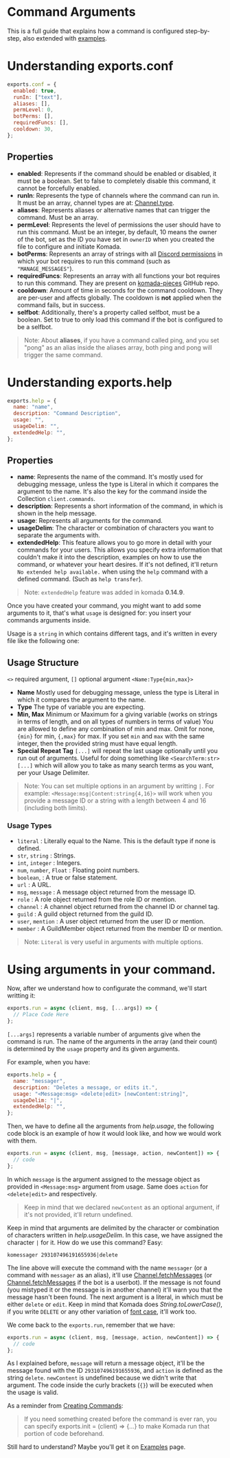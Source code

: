 # Command Arguments

This is a full guide that explains how a command is configured step-by-step, also
extended with [examples](command-examples.md).

# Understanding exports.conf

```js
exports.conf = {
  enabled: true,
  runIn: ["text"],
  aliases: [],
  permLevel: 0,
  botPerms: [],
  requiredFuncs: [],
  cooldown: 30,
};
```

## Properties
- **enabled**: Represents if the command should be enabled or disabled, it must be
a boolean. Set to false to completely disable this command, it cannot be forcefully enabled.
- **runIn**: Represents the type of channels where the command can run in. It must be
an array, channel types are at: [Channel.type](https://discord.js.org/#/docs/main/stable/class/Channel?scrollTo=type).
- **aliases**: Represents aliases or alternative names that can trigger the command. Must
be an array.
- **permLevel**: Represents the level of permissions the user should have to run
this command. Must be an integer, by default, 10 means the owner of the bot, set as
the ID you have set in `ownerID` when you created the file to configure and initiate Komada.
- **botPerms**: Represents an array of strings with all
[Discord permissions](https://discord.js.org/#/docs/main/stable/typedef/PermissionResolvable)
in which your bot requires to run this command (such as `"MANAGE_MESSAGES"`).
- **requiredFuncs**: Represents an array with all functions your bot requires to
run this command. They are present on [komada-pieces](https://github.com/dirigeants/komada-pieces) GitHub repo.
- **cooldown**: Amount of time in seconds for the command cooldown. They are per-user and affects globally.
The cooldown is **not** applied when the command fails, but in success.
- **selfbot**: Additionally, there's a property called selfbot, must be a boolean.
Set to true to only load this command if the bot is configured to be a selfbot.

> Note: About **aliases**, if you have a command called ping, and you set "pong" as
an alias inside the aliases array, both ping and pong will trigger the same command.

# Understanding exports.help

```js
exports.help = {
  name: "name",
  description: "Command Description",
  usage: "",
  usageDelim: "",
  extendedHelp: "",
};
```

## Properties
- **name**: Represents the name of the command. It's mostly used for debugging
message, unless the type is Literal in which it compares the argument to the name.
It's also the key for the command inside the Collection `client.commands`.
- **description**: Represents a short information of the command, in which is shown
in the help message.
- **usage**: Represents all arguments for the command.
- **usageDelim**: The character or combination of characters you want to separate
the arguments with.
- **extendedHelp**: This feature allows you to go more in detail with your commands
for your users. This allows you specify extra information that couldn't make it
into the description, examples on how to use the command, or whatever your heart desires.
If it's not defined, it'll return `No extended help available.` when using the `help` command
with a defined command. (Such as `help transfer`).

> Note: `extendedHelp` feature was added in komada **0.14.9**.

Once you have created your command, you might want to add some arguments to it,
that's what `usage` is designed for: you insert your commands arguments inside.

Usage is a `string` in which contains different tags, and it's written in every
file like the following one:

## Usage Structure

`<>` required argument, `[]` optional argument
`<Name:Type{min,max}>`

- **Name** Mostly used for debugging message, unless the type is Literal in which it compares the argument to the name.
- **Type** The type of variable you are expecting.
- **Min, Max** Minimum or Maximum for a giving variable (works on strings in terms
of length, and on all types of numbers in terms of value) You are allowed to
define any combination of min and max. Omit for none, `{min}` for min, `{,max}`
for max. If you set `min` and `max` with the same integer, then the provided
string must have equal length.
- **Special Repeat Tag** `[...]` will repeat the last usage optionally until you run out of arguments. Useful for doing something like `<SearchTerm:str> [...]` which will allow you to take as many search terms as you want, per your Usage Delimiter.

> Note: You can set multiple options in an argument by writting `|`. For example:
`<Message:msg|Content:string{4,16}>` will work when you provide a message ID or a
string with a length between 4 and 16 (including both limits).

### Usage Types

- `literal` : Literally equal to the Name. This is the default type if none is defined.
- `str`, `string` : Strings.
- `int`, `integer` : Integers.
- `num`, `number`, `Float` : Floating point numbers.
- `boolean`, : A true or false statement.
- `url` : A URL.
- `msg`, `message` : A message object returned from the message ID.
- `role` : A role object returned from the role ID or mention.
- `channel` : A channel object returned from the channel ID or channel tag.
- `guild` : A guild object returned from the guild ID.
- `user`, `mention` : A user object returned from the user ID or mention.
- `member` : A GuildMember object returned from the member ID or mention.

> Note: `Literal` is very useful in arguments with multiple options.

# Using arguments in your command.

Now, after we understand how to configurate the command, we'll start writting it:

```js
exports.run = async (client, msg, [...args]) => {
  // Place Code Here
};
```

`[...args]` represents a variable number of arguments give when the command is
run. The name of the arguments in the array (and their count) is determined
by the `usage` property and its given arguments.

For example, when you have:

```js
exports.help = {
  name: "messager",
  description: "Deletes a message, or edits it.",
  usage: "<Message:msg> <delete|edit> [newContent:string]",
  usageDelim: "|",
  extendedHelp: "",
};
```

Then, we have to define all the arguments from *help.usage*, the following code
block is an example of how it would look like, and how we would work with them.

```js
exports.run = async (client, msg, [message, action, newContent]) => {
  // code
};
```

In which `message` is the argument assigned to the message object as provided in
`<Message:msg>` argument from usage. Same does `action` for `<delete|edit>` and
respectively.

> Keep in mind that we declared `newContent` as an optional argument, if it's not
provided, it'll return undefined.

Keep in mind that arguments are delimited by the character or combination of
characters written in *help.usageDelim*. In this case, we have assigned the character
`|` for it. How do we use this command? Easy:

`komessager 293107496191655936|delete`

The line above will execute the command with the name `messager` (or a command with
`messager` as an alias), it'll use [Channel.fetchMessages](https://discord.js.org/#/docs/main/stable/class/TextChannel?scrollTo=fetchMessage)
(or [Channel.fetchMessages](https://discord.js.org/#/docs/main/stable/class/TextChannel?scrollTo=fetchMessages)
if the bot is a userbot). If the message is not found (you mistyped it or the message
is in another channel) it'll warn you that the message hasn't been found. The next
argument is a literal, in which must be either `delete` or `edit`. Keep in mind that
Komada does *String.toLowerCase()*, if you write `DELETE` or any other variation of
[font case](https://techterms.com/definition/font_case), it'll work too.

We come back to the `exports.run`, remember that we have:

```js
exports.run = async (client, msg, [message, action, newContent]) => {
  // code
};
```

As I explained before, `message` will return a message object, it'll be the message
found with the ID `293107496191655936`, and `action` is defined as the string `delete`.
`newContent` is undefined because we didn't write that argument. The code inside the curly
brackets (`{}`) will be executed when the usage is valid.

As a reminder from [Creating Commands](creating-commands.md):

> If you need something created before the command is ever ran, you can specify
exports.init = (client) => {...} to make Komada run that portion of code beforehand.

Still hard to understand? Maybe you'll get it on [Examples](command-examples.md) page.
